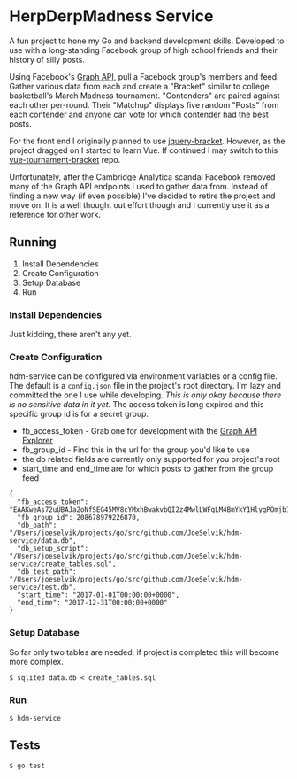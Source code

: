 # HerpDerpMadness Service

A fun project to hone my Go and backend development skills. Developed to use with a long-standing Facebook group of
high school friends and their history of silly posts.

Using Facebook's [Graph API](https://developers.facebook.com/docs/graph-api/), pull a Facebook group's members and feed.
Gather various data from each and create a "Bracket" similar to college basketball's March Madness tournament.
"Contenders" are paired against each other per-round. Their "Matchup" displays five random "Posts" from each contender and anyone can vote
for which contender had the best posts.

For the front end I originally planned to use [jquery-bracket](http://www.aropupu.fi/bracket/). However, as the
project dragged on I started to learn Vue. If continued I may switch to this [vue-tournament-bracket](https://github.com/antonionoca/vue-tournament-bracket)
repo.

Unfortunately, after the Cambridge Analytica scandal Facebook removed many of the Graph API endpoints I used to gather
data from. Instead of finding a new way (if even possible) I've decided to retire the project and move on. It is a well
thought out effort though and I currently use it as a reference for other work.

## Running

1. Install Dependencies
2. Create Configuration
3. Setup Database
4. Run

### Install Dependencies
Just kidding, there aren't any yet.

### Create Configuration
hdm-service can be configured via environment variables or a config file. The default is a `config.json`
file in the project's root directory. I'm lazy and committed the one I use while developing. *This is only okay because
there is no sensitive data in it yet.* The access token is long expired and this specific group id is for a
secret group.

* fb_access_token - Grab one for development with the [Graph API Explorer](https://developers.facebook.com/tools/explorer/)
* fb_group_id - Find this in the url for the group you'd like to use
* the db related fields are currently only supported for you project's root
* start_time and end_time are for which posts to gather from the group feed

```
{
  "fb_access_token": "EAAKweAs72uUBAJa2oNfSEG45MV8cYMxhBwakvbQI2z4MwlLWFqLM4BmYkY1HlygPOmjb17ddIoevcfEe6M3J6kpfFIqbg2TGlwdpOCZBZC7BHtTW6Sl5DgIWRICo79gw5vAcigR7NV9Xtqaa0WFmpA1PB4I9aIvPhTSf0xhm08Htm58zxUEFSFR2nF3yMZD",
  "fb_group_id": 208678979226870,
  "db_path": "/Users/joeselvik/projects/go/src/github.com/JoeSelvik/hdm-service/data.db",
  "db_setup_script": "/Users/joeselvik/projects/go/src/github.com/JoeSelvik/hdm-service/create_tables.sql",
  "db_test_path": "/Users/joeselvik/projects/go/src/github.com/JoeSelvik/hdm-service/test.db",
  "start_time": "2017-01-01T00:00:00+0000",
  "end_time": "2017-12-31T00:00:00+0000"
}
```

### Setup Database
So far only two tables are needed, if project is completed this will become more complex.

```
$ sqlite3 data.db < create_tables.sql
```

### Run
```
$ hdm-service
```

## Tests
```
$ go test
```
